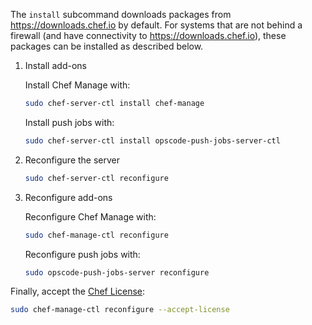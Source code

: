 The `install` subcommand downloads packages from <https://downloads.chef.io> by default.
For systems that are not behind a firewall (and have connectivity to <https://downloads.chef.io>), these packages can be installed as described below.

1. Install add-ons

   Install Chef Manage with:

   ```bash
   sudo chef-server-ctl install chef-manage
   ```

   Install push jobs with:

   ```bash
   sudo chef-server-ctl install opscode-push-jobs-server-ctl
   ```

1. Reconfigure the server

   ```bash
   sudo chef-server-ctl reconfigure
   ```

1. Reconfigure add-ons

   Reconfigure Chef Manage with:

   ```bash
   sudo chef-manage-ctl reconfigure
   ```

   Reconfigure push jobs with:

   ```bash
   sudo opscode-push-jobs-server reconfigure
   ```

Finally, accept the [Chef License](https://docs.chef.io/chef_license/):

```bash
sudo chef-manage-ctl reconfigure --accept-license
```
